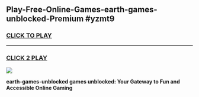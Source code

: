 
## Play-Free-Online-Games-earth-games-unblocked-Premium #yzmt9
<h3>
<a href="https://premium.freeplayer.one?title=earth-games-unblocked&ref=8M">CLICK TO PLAY</a></h3>
<hr>

<h3>
<a href="https://premium.freeplayer.one?title=earth-games-unblocked&ref=8M">CLICK 2 PLAY</a>
  
</h3>

<a href="https://premium.freeplayer.one?title=earth-games-unblocked&ref=8M"><img src="https://clearcache.store/games.png"></a>


**earth-games-unblocked games unblocked: Your Gateway to Fun and Accessible Online Gaming**
